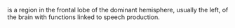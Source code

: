 is a region in the frontal lobe of the dominant hemisphere, usually the left, of the brain with functions linked to speech production.